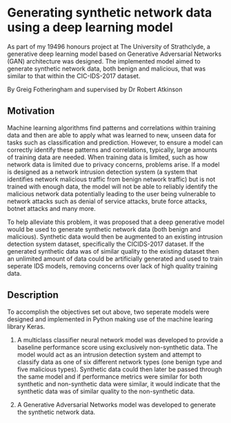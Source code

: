 # Generating synthetic network data using a deep learning model

As part of my 19496 honours project at The University of Strathclyde, a generative deep learning model based on Generative Adversarial Networks (GAN) architecture was designed. The implemented model aimed to generate synthetic network data, both benign and malicious, that was similar to that within the CIC-IDS-2017 dataset. 

By Greig Fotheringham and supervised by Dr Robert Atkinson

## Motivation

Machine learning algorithms find patterns and correlations within training data and then are able to apply what was learned to new, unseen data for tasks such as classification and prediction. However, to ensure a model can correctly identify these patterns and correlations, typically, large amounts of training data are needed. When training data is limited, such as how network data is limited due to privacy concerns, problems arise. If a model is designed as a network intrusion detection system (a system that identifies network malicious traffic from benign network traffic) but is not trained with enough data, the model will not be able to reliably identify the malicious network data potentially leading to the user being vulnerable to network attacks such as denial of service attacks, brute force attacks, botnet attacks and many more. 

To help alleviate this problem, it was proposed that a deep generative model would be used to generate synthetic network data (both benign and malicious). Synthetic data would then be augmented to an existing intrusion detection system dataset, specifically the CICIDS-2017 dataset. If the generated synthetic data was of similar quality to the existing dataset then an unlimited amount of data could be artificially generated and used to train seperate IDS models, removing concerns over lack of high quality training data. 

## Description

To accomplish the objectives set out above, two seperate models were designed and implemented in Python making use of the machine learing library Keras. 

1. A multiclass classifier neural network model was developed to provide a baseline performance score using exclusively non-synthetic data. The model would act as an intrusion detection system and attempt to classify data as one of six different network types (one benign type and five malicious types). Synthetic data could then later be passed through the same model and if performance metrics were similar for both synthetic and non-synthetic data were similar, it would indicate that the synthetic data was of similar quality to the non-synthetic data.

2. A Generative Adversarial Networks model was developed to generate the synthetic network data.
